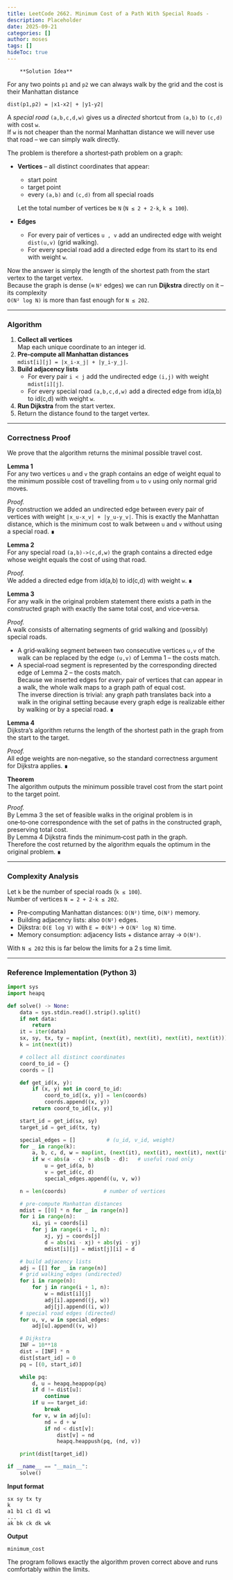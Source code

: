 ```yaml
---
title: LeetCode 2662. Minimum Cost of a Path With Special Roads - 
description: Placeholder
date: 2025-09-21
categories: []
author: moses
tags: []
hideToc: true
---
```

        **Solution Idea**

For any two points `p1` and `p2` we can always walk by the grid and the cost is their Manhattan distance

```
dist(p1,p2) = |x1-x2| + |y1-y2|
```

A *special road* `(a,b,c,d,w)` gives us a *directed* shortcut from `(a,b)` to `(c,d)` with cost `w`.  
If `w` is not cheaper than the normal Manhattan distance we will never use that road – we can simply walk directly.

The problem is therefore a shortest‑path problem on a graph:

* **Vertices** – all distinct coordinates that appear:
  * start point
  * target point
  * every `(a,b)` and `(c,d)` from all special roads

  Let the total number of vertices be `N` (`N ≤ 2 + 2·k`, `k ≤ 100`).

* **Edges**  
  * For every pair of vertices `u , v` add an undirected edge with weight `dist(u,v)` (grid walking).  
  * For every special road add a directed edge from its start to its end with weight `w`.

Now the answer is simply the length of the shortest path from the start vertex to the target vertex.  
Because the graph is dense (≈ `N²` edges) we can run **Dijkstra** directly on it – its complexity  
`O(N² log N)` is more than fast enough for `N ≤ 202`.

---

### Algorithm
1. **Collect all vertices**  
   Map each unique coordinate to an integer id.  
2. **Pre‑compute all Manhattan distances**  
   `mdist[i][j] = |x_i-x_j| + |y_i-y_j|`.
3. **Build adjacency lists**  
   * For every pair `i < j` add the undirected edge `(i,j)` with weight `mdist[i][j]`.  
   * For every special road `(a,b,c,d,w)` add a directed edge from id(a,b) to id(c,d) with weight `w`.  
4. **Run Dijkstra** from the start vertex.  
5. Return the distance found to the target vertex.

---

### Correctness Proof  

We prove that the algorithm returns the minimal possible travel cost.

**Lemma 1**  
For any two vertices `u` and `v` the graph contains an edge of weight equal to the minimum
possible cost of travelling from `u` to `v` using only normal grid moves.

*Proof.*  
By construction we added an undirected edge between every pair of vertices with weight
`|x_u-x_v| + |y_u-y_v|`. This is exactly the Manhattan distance, which is the minimum cost
to walk between `u` and `v` without using a special road. ∎



**Lemma 2**  
For any special road `(a,b)->(c,d,w)` the graph contains a directed edge whose weight
equals the cost of using that road.

*Proof.*  
We added a directed edge from id(a,b) to id(c,d) with weight `w`. ∎



**Lemma 3**  
For any walk in the original problem statement there exists a path in the constructed
graph with exactly the same total cost, and vice‑versa.

*Proof.*  
A walk consists of alternating segments of grid walking and (possibly) special roads.  
* A grid‑walking segment between two consecutive vertices `u,v` of the walk
  can be replaced by the edge `(u,v)` of Lemma&nbsp;1 – the costs match.  
* A special‑road segment is represented by the corresponding directed edge of
  Lemma&nbsp;2 – the costs match.  
Because we inserted edges for *every* pair of vertices that can appear in a walk,
the whole walk maps to a graph path of equal cost.  
The inverse direction is trivial: any graph path translates back into a walk in the
original setting because every graph edge is realizable either by walking or by a special
road. ∎



**Lemma 4**  
Dijkstra’s algorithm returns the length of the shortest path in the graph from the start
to the target.

*Proof.*  
All edge weights are non‑negative, so the standard correctness argument for Dijkstra applies. ∎



**Theorem**  
The algorithm outputs the minimum possible travel cost from the start point to the
target point.

*Proof.*  
By Lemma&nbsp;3 the set of feasible walks in the original problem is in one‑to‑one
correspondence with the set of paths in the constructed graph, preserving total cost.  
By Lemma&nbsp;4 Dijkstra finds the minimum‑cost path in the graph.  
Therefore the cost returned by the algorithm equals the optimum in the original problem. ∎



---

### Complexity Analysis  

Let `k` be the number of special roads (`k ≤ 100`).  
Number of vertices `N = 2 + 2·k ≤ 202`.

* Pre‑computing Manhattan distances: `O(N²)` time, `O(N²)` memory.  
* Building adjacency lists: also `O(N²)` edges.  
* Dijkstra: `O(E log V)` with `E = Θ(N²)` → `O(N² log N)` time.  
* Memory consumption: adjacency lists + distance array → `O(N²)`.

With `N ≤ 202` this is far below the limits for a 2 s time limit.

---

### Reference Implementation (Python 3)

```python
import sys
import heapq

def solve() -> None:
    data = sys.stdin.read().strip().split()
    if not data:
        return
    it = iter(data)
    sx, sy, tx, ty = map(int, (next(it), next(it), next(it), next(it)))
    k = int(next(it))

    # collect all distinct coordinates
    coord_to_id = {}
    coords = []

    def get_id(x, y):
        if (x, y) not in coord_to_id:
            coord_to_id[(x, y)] = len(coords)
            coords.append((x, y))
        return coord_to_id[(x, y)]

    start_id = get_id(sx, sy)
    target_id = get_id(tx, ty)

    special_edges = []          # (u_id, v_id, weight)
    for _ in range(k):
        a, b, c, d, w = map(int, (next(it), next(it), next(it), next(it), next(it)))
        if w < abs(a - c) + abs(b - d):   # useful road only
            u = get_id(a, b)
            v = get_id(c, d)
            special_edges.append((u, v, w))

    n = len(coords)            # number of vertices

    # pre‑compute Manhattan distances
    mdist = [[0] * n for _ in range(n)]
    for i in range(n):
        xi, yi = coords[i]
        for j in range(i + 1, n):
            xj, yj = coords[j]
            d = abs(xi - xj) + abs(yi - yj)
            mdist[i][j] = mdist[j][i] = d

    # build adjacency lists
    adj = [[] for _ in range(n)]
    # grid walking edges (undirected)
    for i in range(n):
        for j in range(i + 1, n):
            w = mdist[i][j]
            adj[i].append((j, w))
            adj[j].append((i, w))
    # special road edges (directed)
    for u, v, w in special_edges:
        adj[u].append((v, w))

    # Dijkstra
    INF = 10**18
    dist = [INF] * n
    dist[start_id] = 0
    pq = [(0, start_id)]

    while pq:
        d, u = heapq.heappop(pq)
        if d != dist[u]:
            continue
        if u == target_id:
            break
        for v, w in adj[u]:
            nd = d + w
            if nd < dist[v]:
                dist[v] = nd
                heapq.heappush(pq, (nd, v))

    print(dist[target_id])

if __name__ == "__main__":
    solve()
```

**Input format**

```
sx sy tx ty
k
a1 b1 c1 d1 w1
...
ak bk ck dk wk
```

**Output**

```
minimum_cost
```

The program follows exactly the algorithm proven correct above and runs comfortably
within the limits.